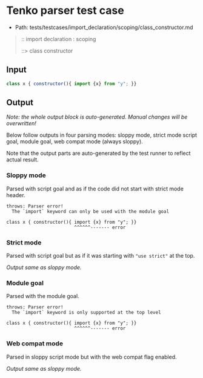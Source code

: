 # Tenko parser test case

- Path: tests/testcases/import_declaration/scoping/class_constructor.md

> :: import declaration : scoping
>
> ::> class constructor

## Input

`````js
class x { constructor(){ import {x} from "y"; }}
`````

## Output

_Note: the whole output block is auto-generated. Manual changes will be overwritten!_

Below follow outputs in four parsing modes: sloppy mode, strict mode script goal, module goal, web compat mode (always sloppy).

Note that the output parts are auto-generated by the test runner to reflect actual result.

### Sloppy mode

Parsed with script goal and as if the code did not start with strict mode header.

`````
throws: Parser error!
  The `import` keyword can only be used with the module goal

class x { constructor(){ import {x} from "y"; }}
                         ^^^^^^------- error
`````

### Strict mode

Parsed with script goal but as if it was starting with `"use strict"` at the top.

_Output same as sloppy mode._

### Module goal

Parsed with the module goal.

`````
throws: Parser error!
  The `import` keyword is only supported at the top level

class x { constructor(){ import {x} from "y"; }}
                         ^^^^^^------- error
`````


### Web compat mode

Parsed in sloppy script mode but with the web compat flag enabled.

_Output same as sloppy mode._
